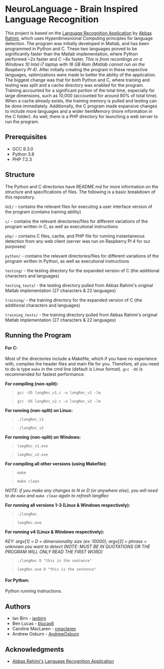 # NeuroLanguage - Brain Inspired Language Recognition
This project is based on the [Language Recognition Application](https://github.com/abbas-rahimi/HDC-Language-Recognition) by [Abbas Rahimi](https://github.com/abbas-rahimi), 
which uses Hyperdimesnional Computing principles for language detection. The program was initially developed in Matlab, and has been programmed 
in Python and C. These two languages proved to be significantly faster than the Matlab implementation, where Python performed ~2x faster and C ~8x faster. 
*This is from recordings on a Windows 10 Intel i7 laptop with 16 GB Ram (Matlab cannot run on the Raspberry PI 4)*. After initially creating the program 
in these respective languages, optimizations were made to better the ability of the application. The biggest change was that for both Python and C, 
where training and testing was split and a cache directory was enabled for the program. Training accounted for a significant portion of the
total time, especially for large dimensions, such as 10,000 (accounted for around 80% of total time). When a cache already exists, the training
memory is pulled and testing can be done immediately. Additionally, the C program made expansive changes to include more languages and a wider
itemMemory (more information in the C folder). As well, there is a PHP directory for launching a web server to run the program.

## Prerequisites
* GCC 8.3.0
* Python 3.8
* PHP 7.2.3

## Structure
The Python and C directories have README.md for more information on the structure and specifications of files. The following is a basic breakdown
of this repository.

`GUI/` - contains the relevant files for executing a user interface version of the program (contains training ability)

`c/` - contains the relevant directories/files for different variations of the program written in C, as well as executional instructions

`php/` - contains C files, cache, and PHP file for running instantaneous detection from any web client (server was run on Raspberry PI 4 for our purposes)

`python/` - contains the relevant directories/files for different variations of the program written in Python, as well as executional instructions

`testing/` - the testing directory for the expanded version of C (the additional characters and languages)

`testing_texts`/ - the testing directory pulled from Abbas Rahimi's original Matlab implementation (27 characters & 22 languages)

`training/` - the training directory for the expanded version of C (the additional characters and languages)

`training_texts/` - the training directory pulled from Abbas Rahimi's original Matlab implementation (27 characters & 22 languages)

## Running the Program
#### For C: 
Most of the directories include a Makefile, which if you have no experience with, compiles the header files and main file for you. Therefore,
all you need to do is type `make` in the cmd line (default is Linux format). `gcc -O5` is recommended for fastest performance.

**For compiling (non-split):**
> `gcc -O5 langRec_v1.c -o langRec_v1 -lm`

> `gcc -O5 langRec_v2.c -o langRec_v2 -lm`


**For running (non-split) on Linux:**
> `./langRec_v1`

> `./langRec_v2`


**For running (non-split) on Windows:**
> `langRec_v1.exe`

> `langRec_v2.exe`


**For compiling all other versions (using Makefile):**
> `make`

> `make clean`

*NOTE: if you make any changes to N or D (or anywhere else), you will need to do `make` and `make clean` again to refresh langRec*


**For running all versions 1-3 (Linux & Windows respectively):**
> `./langRec`

> `langRec.exe`


**For running v4 (Linux & Windows respectively):**

*KEY: argv[1] = D = dimensionality size (ex: 10000); argv[2] = phrase = unknown you want to detect (NOTE: MUST BE IN QUOTATIONS OR THE PROGRAM WILL ONLY READ THE FIRST WORD)*

> `./langRec D "this is the sentence"`

> `langRec.exe D "this is the sentence"`


#### For Python:
Python running instructions.

## Authors
* Ian Birn - [ianbirn](https://github.com/ianbirn)
* Ben Lucas - [blucas6](https://github.com/blucas6)
* Caroline MacLaren - [cmaclaren](https://github.com/cmaclaren)
* Andrew Osburn - [AndrewOsburn](https://github.com/AndrewOsburn)

## Acknowledgments
* [Abbas Rahimi's](https://github.com/abbas-rahimi) [Language Recognition Application](https://github.com/abbas-rahimi/HDC-Language-Recognition)